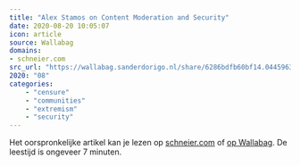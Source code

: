 ```yaml
---
title: "Alex Stamos on Content Moderation and Security"
date: 2020-08-20 10:05:07
icon: article
source: Wallabag
domains:
- schneier.com
src_url: "https://wallabag.sanderdorigo.nl/share/6286bdfb60bf14.04459637"
2020: "08"
categories:
    - "censure"
    - "communities"
    - "extremism"
    - "security"
---
```

Het oorspronkelijke artikel kan je lezen op [schneier.com](https://www.schneier.com/blog/archives/2019/05/alex_stamos_on.html) of [op Wallabag](https://wallabag.sanderdorigo.nl/share/6286bdfb60bf14.04459637). De leestijd is ongeveer 7 minuten.